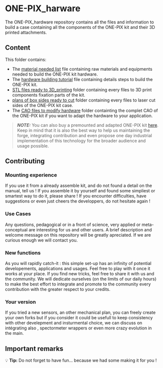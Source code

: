 # ONE-PIX_harware

The ONE-PIX_hardware repository contains all the files and information to build a case containing all the components of the ONE-PIX kit and their 3D printed attachments.

## Content

This folder contains:

- The [material needed list](https://github.com/PhotonicsOpenProjects/ONE-PIX/wiki/4.-ONE%E2%80%90PIX--Hardware#components-list) file containing raw materials and equipments needed to build the ONE-PIX kit hardware.
- The [hardware building tutorial]([hardware_build/hardware_building_tutorial.pdf](https://github.com/PhotonicsOpenProjects/ONE-PIX/wiki/4.-ONE%E2%80%90PIX--Hardware)) file containing details steps to build the ONE-PIX kit.
- [STL files ready to 3D_printing](/STL_file_ready_to_3D_printing) folder containing every files to 3D print components fixation parts of the kit.
- [plans of box sides ready to cut](/plan_of_box_sides_ready_to_cut) folder containing every files to  laser cut sides of the ONE-PIX kit case.
- The [CAO files to modify hardware](/CAO_files_to_modify_hardware) folder containting the complet CAO of the ONE-PIX kit if you want to adapt the hardware to your application.


> **_NOTE:_** You can also buy a premounted and adapted ONE-PIX kit [here](https://www.photonics-bretagne.com/fr/product/imageur-hyperspectral-one-pix-pop/). 
> Keep in mind that it is also the best way to help us maintaining the forge, integrating contribution and even propose one day industrial implementation of this technology for the broader audience and usage possible.



## Contributing 

### Mounting experience

If you use it from a already assemble kit, and do not found a detail on the manual, tell us !
If you assemble it by yourself and found some simpliest or smartest way to do it, please share !
If you encounter difficulties, have suggestions or even just cheers the developpers, do not hesitate again !

### Use Cases

Any questions, pedagogical or in a front of science, very applied or meta-conceptual are interesting for us and other users. A brief description and welcome message on this repository will be greatly apreciated. If we are curious enough we will contact you.

### New functions

As you will rapidly catch-it : this simple set-up has an infinity of potential developements, applications and usages. Feel free to play with it once it works at your place. 
If you find new tricks, feel free to share it with us and the community. We will dedicate ourselves (on the limits of our daily hours) to make the best effort to integrate and promote to the community every contribution with the greater respect to your credits. 

### Your version

If you tried a new sensors, an other mechanical plan, you can freely create your own forks but if you consider it could be usefull to keep consistency with other develepment and insturmental choice, we can discuss on intégrating also , spectormeter wrappers or even more crazy evolution in the main.

## Important remarks

:bulb: **Tip:** Do not forget to have fun... because we had some making it for you !
